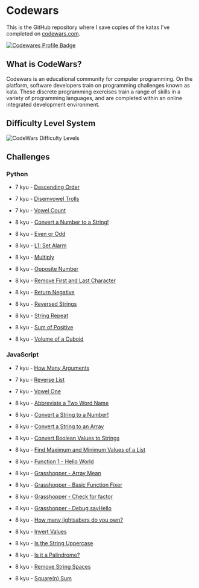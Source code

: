 # Codewars

This is the GitHub repository where I save copies of the katas I've completed on [codewars.com](https://www.codewars.com/).

[![Codewares Profile Badge](https://www.codewars.com/users/John-CSM-Tate/badges/large)](https://www.codewars.com/users/John-CSM-Tate)

## What is CodeWars?

Codewars is an educational community for computer programming. On the platform, software developers train on programming challenges known as kata. These discrete programming exercises train a range of skills in a variety of programming languages, and are completed within an online integrated development environment.

## Difficulty Level System

![CodeWars Difficulty Levels](https://i.imgur.com/6K2ChVW.png)

## Challenges

### Python

* 7 kyu - [Descending Order](python/convert-a-number-to-a-string.py)
* 7 kyu - [Disemvowel Trolls](python/disemovwel-trolls.py)
* 7 kyu - [Vowel Count](python/vowel-count.py)

* 8 kyu - [Convert a Number to a String!](python/descending-order.py)
* 8 kyu - [Even or Odd](python/even-or-odd.py)
* 8 kyu - [L1: Set Alarm](python/l1-set-alarm.py)
* 8 kyu - [Multiply](python/multiply.py)
* 8 kyu - [Opposite Number](python/opposite-number.py)
* 8 kyu - [Remove First and Last Character](python/remove-first-and-last-charavter.py)
* 8 kyu - [Return Negative](python/return-negative.py)
* 8 kyu - [Reversed Strings](python/reverse-string.py)
* 8 kyu - [String Repeat](python/string-repeat.py)
* 8 kyu - [Sum of Positive](python/sum-of-positive.py)
* 8 kyu - [Volume of a Cuboid](python/volume-of-a-cuboid.py)


### JavaScript

* 7 kyu - [How Many Arguments](js/how-many-arguments.js)
* 7 kyu - [Reverse List](js/reverse-list.js)
* 7 kyu - [Vowel One](js/vowel-one.js)

* 8 kyu - [Abbreviate a Two Word Name](js/abbreviate-a-two-word-name.js)
* 8 kyu - [Convert a String to a Number!](js/convert-a-string-to-a-number.js)
* 8 kyu - [Convert a String to an Array](js/convert-a-string-to-an-array.js)
* 8 kyu - [Convert Boolean Values to Strings](js/convert-boolean-values-to-strings.js)
* 8 kyu - [Find Maximum and Minimum Values of a List](js/find-maximun-and-minimum-values-of-a-list.js)
* 8 kyu - [Function 1 - Hello World](js/function-1-hello-world.js)
* 8 kyu - [Grasshopper - Array Mean](js/grasshopper-array-mean.js)
* 8 kyu - [Grasshopper - Basic Function Fixer](js/grasshopper-basic-function-fixer.js)
* 8 kyu - [Grasshopper - Check for factor](js/grasshopper-check-for-factor.js)
* 8 kyu - [Grasshopper - Debug sayHello](js/grasshopper-debug-sayhello.js)
* 8 kyu - [How many lightsabers do you own?](js/how-many-lightsabers-do-you-own.js)
* 8 kyu - [Invert Values](js/invert-values.js)
* 8 kyu - [Is the String Uppercase](js/is-the-string-uppercase.js)
* 8 kyu - [Is it a Palindrome?](js/is-it-a-palindrome.js)
* 8 kyu - [Remove String Spaces](js/remove-string-spaces.js)
* 8 kyu - [Square(n) Sum](js/square-n-sum.js)